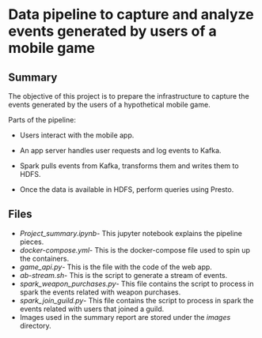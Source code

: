 # Data pipeline to capture and analyze events generated by users of a mobile game

## Summary

The objective of this project is to prepare the infrastructure to capture the events generated by the users of a hypothetical mobile game.

Parts of the pipeline:

- Users interact with the mobile app.

- An app server handles user requests and log events to Kafka.

- Spark pulls events from Kafka, transforms them and writes them to HDFS.

- Once the data is available in HDFS, perform queries using Presto.


## Files

- *Project_summary.ipynb*- This jupyter notebook explains the pipeline pieces.
- *docker-compose.yml*- This is the docker-compose file used to spin up the containers.
- *game_api.py*- This is the file with the code of the web app.
- *ab-stream.sh*- This is the script to generate a stream of events.
- *spark_weapon_purchases.py*- This file contains the script to process in spark the events related with weapon purchases.
- *spark_join_guild.py*- This file contains the script to process in spark the events related with users that joined a guild.
- Images used in the summary report are stored under the *images* directory.